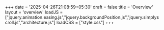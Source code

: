 +++
date = '2025-04-26T21:08:59+05:30'
draft = false
title = 'Overview'
layout = 'overview'
loadJS = ["jquery.animation.easing.js","jquery.backgroundPosition.js","jquery.simplyscroll.js","architecture.js"]
loadCSS = ["style.css"]
+++
